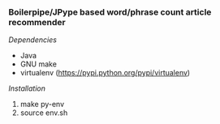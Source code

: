 ### Boilerpipe/JPype based word/phrase count article recommender

*Dependencies*
* Java
* GNU make
* virtualenv (https://pypi.python.org/pypi/virtualenv)

*Installation*

1. make py-env
2. source env.sh 
